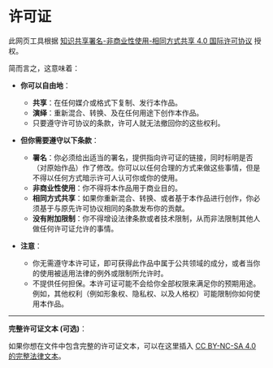 # 许可证

此网页工具根据 [知识共享署名-非商业性使用-相同方式共享 4.0 国际许可协议](https://creativecommons.org/licenses/by-nc-sa/4.0/deed.zh) 授权。

简而言之，这意味着：

* **你可以自由地**：
    * **共享**：在任何媒介或格式下复制、发行本作品。
    * **演绎**：重新混合、转换、及在任何用途下创作本作品。
    * 只要遵守许可协议的条款，许可人就无法撤回你的这些权利。

* **但你需要遵守以下条款**：
    * **署名**：你必须给出适当的署名，提供指向许可证的链接，同时标明是否（对原始作品）作了修改。你可以以任何合理的方式来做这些事情，但是不得以任何方式暗示许可人认可你或你的使用。
    * **非商业性使用**：你不得将本作品用于商业目的。
    * **相同方式共享**：如果你重新混合、转换、或者基于本作品进行创作，你必须基于与原先许可协议相同的条款发布你的贡献。
    * **没有附加限制**：你不得增设法律条款或者技术限制，从而非法限制其他人做任何许可证允许的事情。

* **注意**：
    * 你无需遵守本许可证，即可获得此作品中属于公共领域的成分，或者当你的使用被适用法律的例外或限制所允许时。
    * 不提供任何担保。本许可证可能不会给你全部权限来满足你的预期用途。例如，其他权利（例如形象权、隐私权、以及人格权）可能限制你如何使用本作品。

---
**完整许可证文本 (可选)**：

如果你想在文件中包含完整的许可证文本，可以在这里插入 [CC BY-NC-SA 4.0 的完整法律文本](https://creativecommons.org/licenses/by-nc-sa/4.0/legalcode.zh)。
